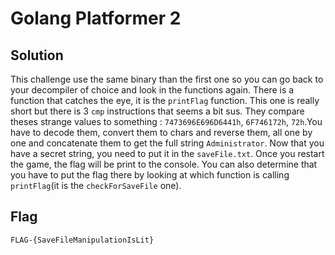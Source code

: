 # Golang Platformer 2

## Solution

This challenge use the same binary than the first one so you can go back to your decompiler of choice and look in the functions again. There is a function that catches the eye, it is the `printFlag` function. This one is really short but there is 3 `cmp` instructions that seems a bit sus. They compare theses strange values to something : `7473696E696D6441h`, `6F746172h`, `72h`.You have to decode them, convert them to chars and reverse them, all one by one and concatenate them to get the full string `Administrator`. Now that you have a secret string, you need to put it in the `saveFile.txt`. Once you restart the game, the flag will be print to the console. You can also determine that you have to put the flag there by looking at which function is calling `printFlag`(it is the `checkForSaveFile` one).

## Flag

`FLAG-{SaveFileManipulationIsLit}`
